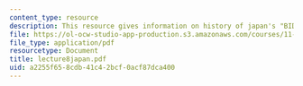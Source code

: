 ```yaml
---
content_type: resource
description: This resource gives information on history of japan's "BIDs".
file: https://ol-ocw-studio-app-production.s3.amazonaws.com/courses/11-422-downtown-management-organizations-fall-2006/a2255f658cdb41c42bcf0acf87dca400_lecture8japan.pdf
file_type: application/pdf
resourcetype: Document
title: lecture8japan.pdf
uid: a2255f65-8cdb-41c4-2bcf-0acf87dca400
---
```

